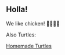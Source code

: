 ## Holla!

We like chicken!
🍗🐔🐣🐓

Also Turtles:

[Homemade Turtles](https://www.averiecooks.com/wp-content/uploads/2014/08/turtlestext.jpg)